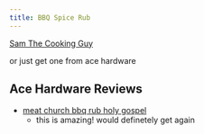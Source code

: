 ```yaml
---
title: BBQ Spice Rub
---
```


[Sam The Cooking Guy](https://www.youtube.com/watch?v=syzKfSZiKEA)

or just get one from ace hardware

## Ace Hardware Reviews

- [meat church bbq rub holy gospel](https://www.acehardware.com/departments/home-and-decor/food-and-beverage/food/8060811?store=16347&gclsrc=aw.ds&gad_source=1&gad_campaignid=20155431095&gbraid=0AAAAADtqLJEUk-YkU37WwWA-xZhWlhAwA&gclid=Cj0KCQjwoZbBBhDCARIsAOqMEZVSI-GAkjUrcDzuguxm-gEmUdaVM9Y9LH1b2JmJ06LCFKQZ2pq6Qs0aAgkEEALw_wcB)
  - this is amazing! would definetely get again
